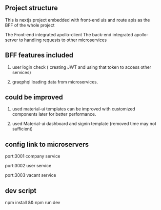 ## Project structure 

This is nextjs project embedded with front-end uis and route apis as the BFF of the whole project

The Front-end integrated apollo-client 
The back-end integrated apollo-server to handling requests to other microservices

## BFF features included

1. user login check ( creating JWT and using that token to access other services)

2. graqphql loading data from microservices. 


## could be improved

1. used material-ui templates can be improved with customized components later for better performance.

2. used Material-ui dashboard and signin template (removed time may not sufficient)


## config link to microservers

port:3001 company service

port:3002 user service

port:3003 vacant service

## dev script 

npm install && npm run dev
